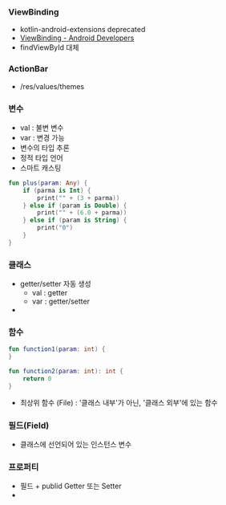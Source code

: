 
### ViewBinding
- kotlin-android-extensions deprecated
- [ViewBinding - Android Developers](https://developer.android.com/topic/libraries/view-binding?hl=ko)
- findViewById 대체

### ActionBar
- /res/values/themes

### 변수
- val : 불변 변수
- var : 변경 가능
- 변수의 타입 추론
- 정적 타입 언어
- 스마트 캐스팅
```kotlin
fun plus(param: Any) {
	if (parma is Int) {
		print("" + (3 + parma))
	} else if (param is Double) {
		print("" + (6.0 + parma))
	} else if (param is String) {
		print("0")
	}
}
```


### 클래스
- getter/setter 자동 생성
	- val : getter
	- var : getter/setter
- 

### 함수
```kotlin
fun function1(param: int) {
}

fun function2(param: int): int {
	return 0
}
```
- 최상위 함수 (File) : '클래스 내부'가 아닌, '클래스 외부'에 있는 함수

### 필드(Field)
- 클래스에 선언되어 있는 인스턴스 변수

### 프로퍼티
- 필드 + publid Getter 또는 Setter
- 

